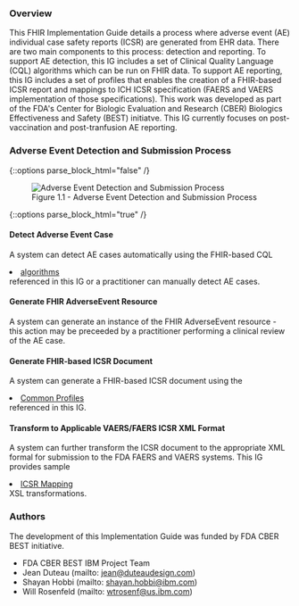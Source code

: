 ### Overview

This FHIR Implementation Guide details a process where adverse event (AE) individual case safety reports (ICSR) are generated from EHR data. There are two main components to this process: detection and reporting.  To support AE detection, this IG includes a set of Clinical Quality Language (CQL) algorithms which can be run on FHIR data.  To support AE reporting, this IG includes a set of profiles that enables the creation of a FHIR-based ICSR report and mappings to ICH ICSR specification (FAERS and VAERS implementation of those specifications).  This work was developed as part of the FDA's Center for Biologic Evaluation and Research (CBER) Biologics Effectiveness and Safety (BEST) initiatve. This IG currently focuses on post-vaccination and post-tranfusion AE reporting.

### Adverse Event Detection and Submission Process

{::options parse_block_html="false" /}
<figure>
  <img src="AE_Process.png" alt="Adverse Event Detection and Submission Process"/>
  <figcaption>Figure 1.1 - Adverse Event Detection and Submission Process</figcaption>
</figure>
{::options parse_block_html="true" /}


#### Detect Adverse Event Case
A system can detect AE cases automatically using the FHIR-based CQL <li><a href="Algorithms.html">algorithms</a></li> referenced in this IG or a practitioner can manually detect AE cases.

#### Generate FHIR AdverseEvent Resource
A system can generate an instance of the FHIR AdverseEvent resource - this action may be preceeded by a practitioner performing a clinical review of the AE case.

#### Generate FHIR-based ICSR Document
A system can generate a FHIR-based ICSR document using the <li><a href="profile_listing.html#common-profiles">Common Profiles</a></li> referenced in this IG.

#### Transform to Applicable VAERS/FAERS ICSR XML Format
A system can further transform the ICSR document to the appropriate XML formal for submission to the FDA FAERS and VAERS systems. This IG provides sample <li><a href="icsr_mappings.html">ICSR Mapping</a></li> XSL transformations.

### Authors

The development of this Implementation Guide was funded by FDA CBER BEST initiative.

* FDA CBER BEST IBM Project Team
* Jean Duteau (mailto: jean@duteaudesign.com)
* Shayan Hobbi (mailto: shayan.hobbi@ibm.com)
* Will Rosenfeld (mailto: wtrosenf@us.ibm.com)
